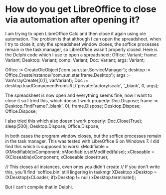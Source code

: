 
# How do you get LibreOffice to close via automation after opening it?

I am trying to open LibreOffice Calc and then close it again using ole automation.
The problem is that although I can open the spreadsheet, when I try to close it, only the spreadsheet window closes, the soffice processes remain in the task manager, so LibreOffice wasn't properly closed.
Here is the Delphi code which I use to open a spreadsheet:
Office: Variant;
frame: Variant;
Desktop: Variant;
comp: Variant;
Doc: Variant;
args: Variant;

Office := CreateOleObject('com.sun.star.ServiceManager');
desktop := Office.CreateInstance('com.sun.star.frame.Desktop');
args := VarArrayCreate([0,1], varVariant);
Doc := desktop.loadComponentFromURL('private:factory/scalc', '_blank', 0, args);

The spreadsheet is now open and everything seems fine, now I want to close it
so I tried this, which doesn't work properly:
  Doc.Dispose;
  frame := Desktop.FindFrame('_blank', 0);
  frame.Dispose;
  Desktop.Dispose;
  Office.Dispose;

I also tried this which also doesn't work properly:
  Doc.Close(True);
  sleep(500);
  Desktop.Dispose;
  Office.Dispose;

In both cases the program window closes, but the soffice processes remain in the task manager.
This was tested with LibreOffice 6 on Windows 7.
I did find this which is supposed to work:
xModifiable = (XModifiable)xComponent;
xModifiable.setModified(false);
xCloseable = (XCloseable)xComponent;
xCloseable.close(true);

// This closes all instances, even ones you didn't create
// If you don't write this, you'll find 'soffice.bin' still lingering in taskmgr
XDesktop xDesktop = (XDesktop)xCLoader;
if(xDesktop != null)
        xDesktop.terminate();

But I can't compile that in Delphi.

        